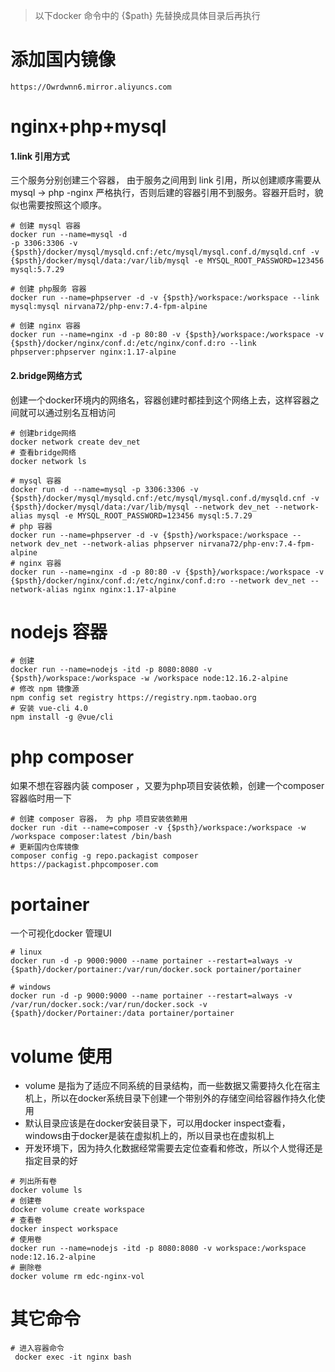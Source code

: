 > 以下docker 命令中的 {$path} 先替换成具体目录后再执行

# 添加国内镜像
~~~
https://Owrdwnn6.mirror.aliyuncs.com
~~~

# nginx+php+mysql
#### 1.link 引用方式
三个服务分别创建三个容器， 由于服务之间用到 link 引用，所以创建顺序需要从
mysql -> php -nginx 
严格执行，否则后建的容器引用不到服务。容器开启时，貌似也需要按照这个顺序。

~~~
# 创建 mysql 容器
docker run --name=mysql -d 
-p 3306:3306 -v {$psth}/docker/mysql/mysqld.cnf:/etc/mysql/mysql.conf.d/mysqld.cnf -v {$psth}/docker/mysql/data:/var/lib/mysql -e MYSQL_ROOT_PASSWORD=123456 mysql:5.7.29

# 创建 php服务 容器
docker run --name=phpserver -d -v {$psth}/workspace:/workspace --link mysql:mysql nirvana72/php-env:7.4-fpm-alpine

# 创建 nginx 容器
docker run --name=nginx -d -p 80:80 -v {$psth}/workspace:/workspace -v {$psth}/docker/nginx/conf.d:/etc/nginx/conf.d:ro --link phpserver:phpserver nginx:1.17-alpine
~~~

#### 2.bridge网络方式
创建一个docker环境内的网络名，容器创建时都挂到这个网络上去，这样容器之间就可以通过别名互相访问
~~~
# 创建bridge网络
docker network create dev_net
# 查看bridge网络
docker network ls
~~~

~~~
# mysql 容器
docker run -d --name=mysql -p 3306:3306 -v {$psth}/docker/mysql/mysqld.cnf:/etc/mysql/mysql.conf.d/mysqld.cnf -v {$psth}/docker/mysql/data:/var/lib/mysql --network dev_net --network-alias mysql -e MYSQL_ROOT_PASSWORD=123456 mysql:5.7.29
# php 容器
docker run --name=phpserver -d -v {$psth}/workspace:/workspace --network dev_net --network-alias phpserver nirvana72/php-env:7.4-fpm-alpine
# nginx 容器
docker run --name=nginx -d -p 80:80 -v {$psth}/workspace:/workspace -v {$psth}/docker/nginx/conf.d:/etc/nginx/conf.d:ro --network dev_net --network-alias nginx nginx:1.17-alpine
~~~

# nodejs 容器
~~~
# 创建
docker run --name=nodejs -itd -p 8080:8080 -v  {$psth}/workspace:/workspace -w /workspace node:12.16.2-alpine
# 修改 npm 镜像源
npm config set registry https://registry.npm.taobao.org
# 安装 vue-cli 4.0
npm install -g @vue/cli
~~~

# php composer
如果不想在容器内装 composer ，又要为php项目安装依赖，创建一个composer容器临时用一下
~~~
# 创建 composer 容器， 为 php 项目安装依赖用
docker run -dit --name=composer -v {$psth}/workspace:/workspace -w /workspace composer:latest /bin/bash
# 更新国内仓库镜像
composer config -g repo.packagist composer https://packagist.phpcomposer.com
~~~

# portainer
一个可视化docker 管理UI
~~~
# linux
docker run -d -p 9000:9000 --name portainer --restart=always -v {$path}/docker/portainer:/var/run/docker.sock portainer/portainer

# windows
docker run -d -p 9000:9000 --name portainer --restart=always -v /var/run/docker.sock:/var/run/docker.sock -v {$path}/docker/Portainer:/data portainer/portainer
~~~


# volume 使用
- volume  是指为了适应不同系统的目录结构，而一些数据又需要持久化在宿主机上，所以在docker系统目录下创建一个带别外的存储空间给容器作持久化使用
- 默认目录应该是在docker安装目录下，可以用docker inspect查看，windows由于docker是装在虚拟机上的，所以目录也在虚拟机上
- 开发环境下，因为持久化数据经常需要去定位查看和修改，所以个人觉得还是指定目录的好

~~~
# 列出所有卷
docker volume ls
# 创建卷
docker volume create workspace
# 查看卷
docker inspect workspace
# 使用卷
docker run --name=nodejs -itd -p 8080:8080 -v workspace:/workspace node:12.16.2-alpine
# 删除卷
docker volume rm edc-nginx-vol
~~~

# 其它命令
~~~
# 进入容器命令
 docker exec -it nginx bash
~~~



